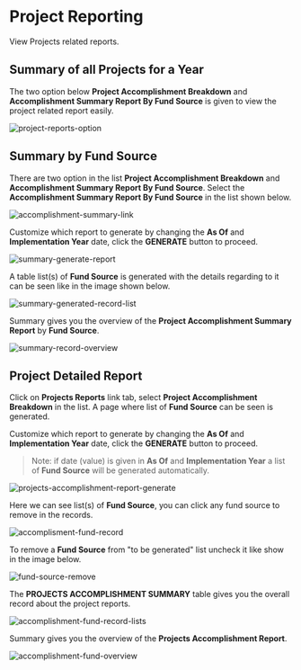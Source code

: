 # Project Reporting

View Projects related reports.

## Summary of all Projects for a Year

The two option below **Project Accomplishment Breakdown** and **Accomplishment Summary Report By Fund Source** is given to view the project related report easily.

![project-reports-option](/images/report/project/project_reports_option.png)

## Summary by Fund Source

There are two option in the list **Project Accomplishment Breakdown** and **Accomplishment Summary Report By Fund Source**. Select the **Accomplishment Summary Report By Fund Source** in the list shown below.

![accomplishment-summary-link](/images/report/project/projects_accomplishment_summary_link.png)

Customize which report to generate by changing the **As Of** and **Implementation Year** date, click the **GENERATE** button to proceed.

![summary-generate-report](/images/report/project/projects_accomplishment_summary_report_generate.png)

A table list(s) of **Fund Source** is generated with the details regarding to it can be seen like in the image shown below.

![summary-generated-record-list](/images/report/project/projects_accomplishment_summary_report_record_list.png)

Summary gives you the overview of the **Project Accomplishment Summary Report** by **Fund Source**.

![summary-record-overview](/images/report/project/projects_accomplishment_summary_report_record_overview.png)

## Project Detailed Report

Click on **Projects Reports** link tab, select **Project Accomplishment Breakdown** in the list. A page where list of **Fund Source** can be seen is generated.

Customize which report to generate by changing the **As Of** and **Implementation Year** date, click the **GENERATE** button to proceed.

> Note: if date (value) is given in **As Of** and **Implementation Year** a list of **Fund Source** will be generated automatically. 

![projects-accomplishment-report-generate](/images/report/project/projects_accomplishment_report.png)

Here we can see list(s) of **Fund Source**, you can click any fund source to remove in the records.

![accomplisment-fund-record](/images/report/project/projects_accomplishment_fund_record.png)

To remove a **Fund Source** from "to be generated" list uncheck it like show in the image below.

![fund-source-remove](/images/report/project/fund_source_remove.png)

The **PROJECTS ACCOMPLISHMENT SUMMARY** table gives you the overall record about the project reports.

![accomplishment-fund-record-lists](/images/report/project/projects_accomplishment_fund_record_lists.png)

Summary gives you the overview of the **Projects Accomplishment Report**.

![accomplishment-fund-overview](/images/report/project/projects_accomplishment_fund_overview.png)
